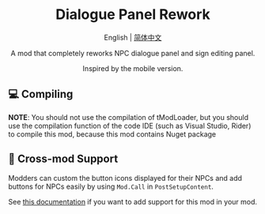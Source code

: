 <h1 align="center">Dialogue Panel Rework</h1>

<div align="center">

English | [简体中文](README.zh.md)

A mod that completely reworks NPC dialogue panel and sign editing panel.

Inspired by the mobile version.

</div>

## 💻 Compiling

**NOTE**: You should not use the compilation of tModLoader, but you should use the compilation function of the code IDE (such as Visual Studio, Rider) to compile this mod, because this mod contains Nuget package

## 🤝 Cross-mod Support

Modders can custom the button icons displayed for their NPCs and add buttons for NPCs easily by using `Mod.Call` in `PostSetupContent`.

See [this documentation](CrossModHelper/README.md) if you want to add support for this mod in your mod.
